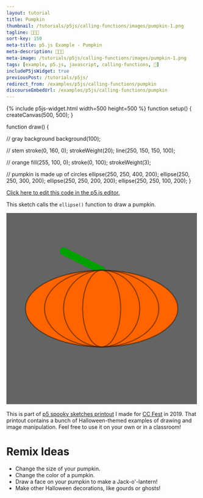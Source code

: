 ```yaml
---
layout: tutorial
title: Pumpkin
thumbnail: /tutorials/p5js/calling-functions/images/pumpkin-1.png
tagline: 🎃🎃🎃
sort-key: 150
meta-title: p5.js Example - Pumpkin
meta-description: 🎃🎃🎃
meta-image: /tutorials/p5js/calling-functions/images/pumpkin-1.png
tags: [example, p5.js, javascript, calling-functions, 🎃]
includeP5jsWidget: true
previousPost: /tutorials/p5js/
redirect_from: /examples/p5js/calling-functions/pumpkin
discourseEmbedUrl: /examples/p5js/calling-functions/pumpkin
---
```


{% include p5js-widget.html width=500 height=500 %}
function setup() {
  createCanvas(500, 500);
}

function draw() {

  // gray background
  background(100);

  // stem
  stroke(0, 160, 0);
  strokeWeight(20);
  line(250, 150, 150, 100);

  // orange
  fill(255, 100, 0);
  stroke(0, 100);
  strokeWeight(3);

  // pumpkin is made up of circles
  ellipse(250, 250, 400, 200);
  ellipse(250, 250, 300, 200);
  ellipse(250, 250, 200, 200);
  ellipse(250, 250, 100, 200);
}
</script>

[Click here to edit this code in the p5.js editor.](https://editor.p5js.org/KevinWorkman/sketches/Rhpew5JsV)

This sketch calls the `ellipse()` function to draw a pumpkin.

![pumpkin](/tutorials/p5js/calling-functions/images/pumpkin-2.png)

This is part of [p5 spooky sketches printout](http://tinyurl.com/p5-spooky-sketches) I made for [CC Fest](http://ccfest.rocks/) in 2019. That printout contains a bunch of Halloween-themed examples of drawing and image manipulation. Feel free to use it on your own or in a classroom!

# Remix Ideas

- Change the size of your pumpkin.
- Change the color of a pumpkin.
- Draw a face on your pumpkin to make a Jack-o'-lantern!
- Make other Halloween decorations, like gourds or ghosts!
